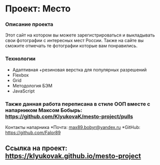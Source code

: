 # Проект: Место

### Описание проекта
Этот сайт на котором вы можете зарегистрироваться и выкладывать свои фотографии с интересных мест России. Также на сайте вы сможите отмечать те фотографии которые вам понравились.

### Технологии
* Адаптивная +резиновая верстка для популярных разрешений
* Flexbox
* Grid
* Методология БЭМ
* JavaScript

### Также данная работа переписана в стиле ООП вместе с напарником Максом Бобырь: https://github.com/KlyukovaK/mesto-project/pulls
Контакты напарника
*Почта: max89.bobyr@yandex.ru
*GitHub: https://github.com/Falor89


## Ссылка на проект:  https://klyukovak.github.io/mesto-project
